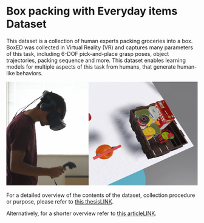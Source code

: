 # Box packing with Everyday items Dataset

This dataset is a collection of human experts packing groceries into a box. 
BoxED was collected in Virtual Reality (VR) and captures many parameters of this task,
including 6-DOF pick-and-place grasp poses, object trajectories, packing sequence and more. 
This dataset enables learning models for multiple aspects of this task from humans, that generate human-like behaviors.

![](./Images/cover_image.png "Data collection in Virtual Reality")

For a detailed overview of the contents of the dataset, collection procedure or purpose, please refer to [this thesisLINK]().

Alternatively, for a shorter overview refer to [this articleLINK]().